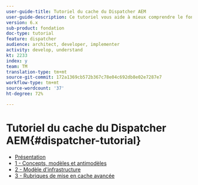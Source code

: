 ```yaml
---
user-guide-title: Tutoriel du cache du Dispatcher AEM
user-guide-description: Ce tutoriel vous aide à mieux comprendre le fonctionnement et l’utilisation du Dispatcher.
version: 6.x
sub-product: fondation
doc-type: tutorial
feature: dispatcher
audience: architect, developer, implementer
activity: develop, understand
kt: 2233
index: y
team: TM
translation-type: tm+mt
source-git-commit: 172a1369cb572b367c78e04c692db8e02e7287e7
workflow-type: tm+mt
source-wordcount: '37'
ht-degree: 72%

---
```



# Tutoriel du cache du Dispatcher AEM{#dispatcher-tutorial}

+ [Présentation](overview.md)
+ [1 - Concepts, modèles et antimodèles](chapter-1.md)
+ [2 - Modèle d&#39;infrastructure](chapter-2.md)
+ [3 - Rubriques de mise en cache avancée](chapter-3.md)
